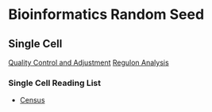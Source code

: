 # Bioinformatics Random Seed
## Single Cell
[Quality Control and Adjustment](/SingleCell/QualityControl_Adjustment.MD)
[Regulon Analysis](SingleCell/RegulonAnalysis.MD)
### Single Cell Reading List
- [Census](SingleCell/note_2017_NAT-METHOD_Census.MD)

